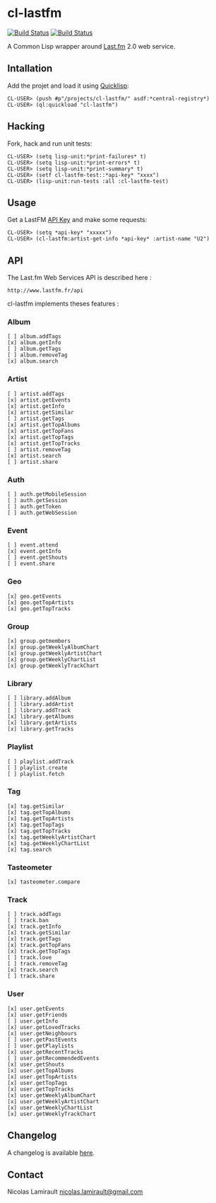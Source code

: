 # cl-lastfm

[![Build Status](http://img.shields.io/travis/nlamirault/cl-lastfm.svg)](https://travis-ci.org/nlamirault/cl-lastfm)
[![Build Status](https://drone.io/github.com/nlamirault/cl-lastfm/status.png)](https://drone.io/github.com/nlamirault/cl-lastfm/latest)


A Common Lisp wrapper around [Last.fm](http://www.last.fm) 2.0 web service.

## Intallation

Add the projet and load it using [Quicklisp](http://www.quicklisp.org):

    CL-USER> (push #p"/projects/cl-lastfm/" asdf:*central-registry*)
    CL-USER> (ql:quickload "cl-lastfm")

## Hacking

Fork, hack and run unit tests:

    CL-USER> (setq lisp-unit:*print-failures* t)
	CL-USER> (setq lisp-unit:*print-errors* t)
	CL-USER> (setq lisp-unit:*print-summary* t)
	CL-USER> (setf cl-lastfm-test::*api-key* "xxxx")
	CL-USER> (lisp-unit:run-tests :all :cl-lastfm-test)

## Usage

Get a LastFM [API Key](http://www.lastfm.fr/api/accounts) and make some requests:

    CL-USER> (setq *api-key* "xxxxx")
    CL-USER> (cl-lastfm:artist-get-info *api-key* :artist-name "U2")

## API

The Last.fm Web Services API is described here :

    http://www.lastfm.fr/api

cl-lastfm implements theses features :

### Album

    [ ] album.addTags
	[x] album.getInfo
	[ ] album.getTags
	[ ] album.removeTag
	[x] album.search

### Artist

    [ ] artist.addTags
	[x] artist.getEvents
	[x] artist.getInfo
	[x] artist.getSimilar
	[ ] artist.getTags
	[x] artist.getTopAlbums
	[x] artist.getTopFans
	[x] artist.getTopTags
	[x] artist.getTopTracks
	[ ] artist.removeTag
	[x] artist.search
	[ ] artist.share

### Auth

	[ ] auth.getMobileSession
	[ ] auth.getSession
	[ ] auth.getToken
	[ ] auth.getWebSession

### Event

	[ ] event.attend
	[x] event.getInfo
	[ ] event.getShouts
	[ ] event.share

### Geo

	[x] geo.getEvents
	[x] geo.getTopArtists
	[x] geo.getTopTracks

### Group

	[x] group.getmembers
	[x] group.getWeeklyAlbumChart
	[x] group.getWeeklyArtistChart
	[x] group.getWeeklyChartList
	[x] group.getWeeklyTrackChart


### Library

	[ ] library.addAlbum
	[ ] library.addArtist
	[ ] library.addTrack
	[x] library.getAlbums
	[x] library.getArtists
	[x] library.getTracks

### Playlist

	[ ] playlist.addTrack
	[ ] playlist.create
	[ ] playlist.fetch

### Tag

	[x] tag.getSimilar
	[x] tag.getTopAlbums
	[x] tag.getTopArtists
	[x] tag.getTopTags
	[x] tag.getTopTracks
	[x] tag.getWeeklyArtistChart
	[x] tag.getWeeklyChartList
	[x] tag.search

### Tasteometer

	[x] tasteometer.compare

### Track

	[ ] track.addTags
	[ ] track.ban
	[x] track.getInfo
	[x] track.getSimilar
	[x] track.getTags
	[x] track.getTopFans
	[x] track.getTopTags
	[ ] track.love
	[ ] track.removeTag
	[x] track.search
	[ ] track.share

### User

	[x] user.getEvents
	[x] user.getFriends
	[ ] user.getInfo
	[x] user.getLovedTracks
	[x] user.getNeighbours
	[ ] user.getPastEvents
	[ ] user.getPlaylists
	[x] user.getRecentTracks
	[ ] user.getRecommendedEvents
	[x] user.getShouts
	[x] user.getTopAlbums
	[x] user.getTopArtists
	[x] user.getTopTags
	[x] user.getTopTracks
	[x] user.getWeeklyAlbumChart
	[x] user.getWeeklyArtistChart
	[x] user.getWeeklyChartList
	[x] user.getWeeklyTrackChart

## Changelog

A changelog is available [here](ChangeLog.md).


## Contact

Nicolas Lamirault <nicolas.lamirault@gmail.com>
